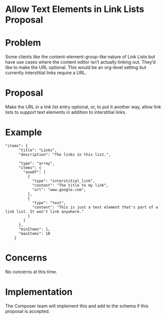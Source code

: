 # Allow Text Elements in Link Lists Proposal

# Problem

Some clients like the content-element-group-like nature of Link Lists but have use cases where the content editor isn’t actually linking out. They’d like to make the URL optional. This would be an org-level setting but currently interstitial links require a URL.

# Proposal

Make the URL in a link list entry optional, or, to put it another way, allow link lists to support text elements in addition to interstitial links.

# Example

```
"items": {
      "title": "Links",
      "description": "The links in this list.",

      "type": "array",
      "items": {
        "oneOf": [
          {
            "type": "interstitial_link",
            "content": "The title to my link",
            "url": "www.google.com",
          },
          {
            "type": "text",
            "content": "This is just a text element that's part of a link list. It won't link anywhere."
          }
        ]
      },
      "minItems": 1,
      "maxItems": 10
    }
```

# Concerns

No concerns at this time.

# Implementation

The Composer team will implement this and add to the schema if this proposal is accepted.